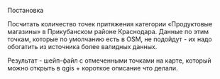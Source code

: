 Постановка

Посчитать количество точек притяжения категории «Продуктовые магазины» в Прикубанском районе Краснодара. Данные по этим точкам, которые по умолчанию есть в OSM, не подойдут - их надо обогатить из источника более валидных данных.

Результат - шейп-файл с отмеченными точками на карте, который можно открыть в qgis + короткое описание что делали.
